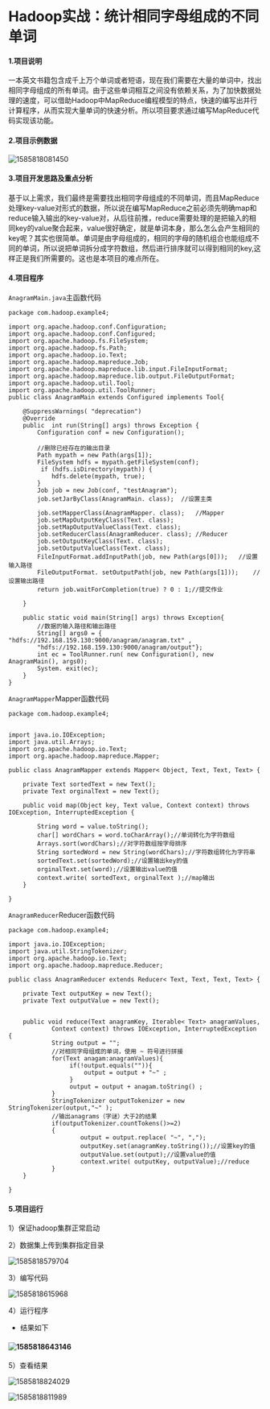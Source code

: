 # Hadoop实战：统计相同字母组成的不同单词

####  1.项目说明  

一本英文书籍包含成千上万个单词或者短语，现在我们需要在大量的单词中，找出相同字母组成的所有单词。由于这些单词相互之间没有依赖关系，为了加快数据处理的速度，可以借助Hadoop中MapReduce编程模型的特点，快速的编写出并行计算程序，从而实现大量单词的快速分析。所以项目要求通过编写MapReduce代码实现该功能。

####  2.项目示例数据  

![1585818081450](C:\Users\David\AppData\Roaming\Typora\typora-user-images\1585818081450.png)

####  3.项目开发思路及重点分析  

 基于以上需求，我们最终是需要找出相同字母组成的不同单词，而且MapReduce处理key-value对形式的数据，所以说在编写MapReduce之前必须先明确map和reduce输入输出的key-value对，从后往前推，reduce需要处理的是把输入的相同key的value聚合起来，value很好确定，就是单词本身，那么怎么会产生相同的key呢？其实也很简单。单词是由字母组成的，相同的字母的随机组合也能组成不同的单词，所以说把单词拆分成字符数组，然后进行排序就可以得到相同的key,这样正是我们所需要的。这也是本项目的难点所在。  

#### 4.项目程序

`AnagramMain.java`主函数代码

```
package com.hadoop.example4;

import org.apache.hadoop.conf.Configuration;
import org.apache.hadoop.conf.Configured;
import org.apache.hadoop.fs.FileSystem;
import org.apache.hadoop.fs.Path;
import org.apache.hadoop.io.Text;
import org.apache.hadoop.mapreduce.Job;
import org.apache.hadoop.mapreduce.lib.input.FileInputFormat;
import org.apache.hadoop.mapreduce.lib.output.FileOutputFormat;
import org.apache.hadoop.util.Tool;
import org.apache.hadoop.util.ToolRunner;
public class AnagramMain extends Configured implements Tool{
    
    @SuppressWarnings( "deprecation")
    @Override
    public  int run(String[] args) throws Exception {
        Configuration conf = new Configuration();
        
        //删除已经存在的输出目录
        Path mypath = new Path(args[1]);
        FileSystem hdfs = mypath.getFileSystem(conf);
         if (hdfs.isDirectory(mypath)) {
            hdfs.delete(mypath, true);
        }
        Job job = new Job(conf, "testAnagram");
        job.setJarByClass(AnagramMain. class);	//设置主类
        
        job.setMapperClass(AnagramMapper. class);	//Mapper
        job.setMapOutputKeyClass(Text. class);
        job.setMapOutputValueClass(Text. class);
        job.setReducerClass(AnagramReducer. class);	//Reducer
        job.setOutputKeyClass(Text. class);
        job.setOutputValueClass(Text. class);
        FileInputFormat.addInputPath(job, new Path(args[0]));	//设置输入路径
        FileOutputFormat. setOutputPath(job, new Path(args[1]));	//设置输出路径
        return job.waitForCompletion(true) ? 0 : 1;//提交作业
        
    }

    public static void main(String[] args) throws Exception{
		//数据的输入路径和输出路径
        String[] args0 = { "hdfs://192.168.159.130:9000/anagram/anagram.txt" ,
        "hdfs://192.168.159.130:9000/anagram/output"};
        int ec = ToolRunner.run( new Configuration(), new AnagramMain(), args0);
        System. exit(ec);
    }
}
```

`AnagramMapper`Mapper函数代码

```
package com.hadoop.example4;


import java.io.IOException;
import java.util.Arrays;
import org.apache.hadoop.io.Text;
import org.apache.hadoop.mapreduce.Mapper;

public class AnagramMapper extends Mapper< Object, Text, Text, Text> {

    private Text sortedText = new Text();
    private Text orginalText = new Text();

    public void map(Object key, Text value, Context context) throws IOException, InterruptedException {

        String word = value.toString();
        char[] wordChars = word.toCharArray();//单词转化为字符数组
        Arrays.sort(wordChars);//对字符数组按字母排序
        String sortedWord = new String(wordChars);//字符数组转化为字符串
        sortedText.set(sortedWord);//设置输出key的值
        orginalText.set(word);//设置输出value的值
        context.write( sortedText, orginalText );//map输出
    }

}
```

`AnagramReducer`Reducer函数代码

```
package com.hadoop.example4;

import java.io.IOException;
import java.util.StringTokenizer;
import org.apache.hadoop.io.Text;
import org.apache.hadoop.mapreduce.Reducer;

public class AnagramReducer extends Reducer< Text, Text, Text, Text> {
   
    private Text outputKey = new Text();
    private Text outputValue = new Text();

   
    public void reduce(Text anagramKey, Iterable< Text> anagramValues,
            Context context) throws IOException, InterruptedException {
            String output = "";
            //对相同字母组成的单词，使用 ~ 符号进行拼接
            for(Text anagam:anagramValues){
            	 if(!output.equals("")){
            		 output = output + "~" ;
            	 }
            	 output = output + anagam.toString() ;
            }
            StringTokenizer outputTokenizer = new StringTokenizer(output,"~" );
            //输出anagrams（字谜）大于2的结果
            if(outputTokenizer.countTokens()>=2)
            {
                    output = output.replace( "~", ",");
                    outputKey.set(anagramKey.toString());//设置key的值
                    outputValue.set(output);//设置value的值
                    context.write( outputKey, outputValue);//reduce
            }
    }

}
```

#### 5.项目运行

1）保证hadoop集群正常启动

2）数据集上传到集群指定目录

![1585818579704](C:\Users\David\AppData\Roaming\Typora\typora-user-images\1585818579704.png)

3）编写代码

![1585818615968](C:\Users\David\AppData\Roaming\Typora\typora-user-images\1585818615968.png)

4）运行程序

* 结果如下

#### ![1585818643146](C:\Users\David\AppData\Roaming\Typora\typora-user-images\1585818643146.png)

5）查看结果

![1585818824029](C:\Users\David\AppData\Roaming\Typora\typora-user-images\1585818824029.png)

![1585818811989](C:\Users\David\AppData\Roaming\Typora\typora-user-images\1585818811989.png)